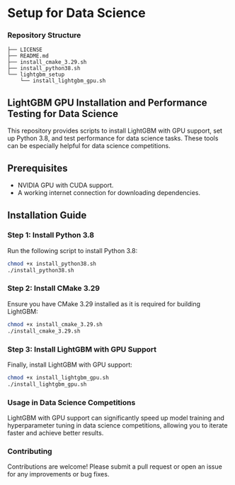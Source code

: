 # Setup for Data Science

### Repository Structure

    ├── LICENSE
    ├── README.md
    ├── install_cmake_3.29.sh
    ├── install_python38.sh
    └── lightgbm_setup
        └── install_lightgbm_gpu.sh

## LightGBM GPU Installation and Performance Testing for Data Science

This repository provides scripts to install LightGBM with GPU support, set up Python 3.8, and test performance for data science tasks. These tools can be especially helpful for data science competitions.


## Prerequisites

- NVIDIA GPU with CUDA support.
- A working internet connection for downloading dependencies.

## Installation Guide

### Step 1: Install Python 3.8

Run the following script to install Python 3.8:

```bash
chmod +x install_python38.sh
./install_python38.sh
```
### Step 2: Install CMake 3.29
Ensure you have CMake 3.29 installed as it is required for building LightGBM:

```bash
chmod +x install_cmake_3.29.sh
./install_cmake_3.29.sh
```

### Step 3: Install LightGBM with GPU Support
Finally, install LightGBM with GPU support:

```bash
chmod +x install_lightgbm_gpu.sh
./install_lightgbm_gpu.sh
```

### Usage in Data Science Competitions
LightGBM with GPU support can significantly speed up model training and hyperparameter tuning in data science competitions, allowing you to iterate faster and achieve better results.

###  Contributing
Contributions are welcome! Please submit a pull request or open an issue for any improvements or bug fixes.
